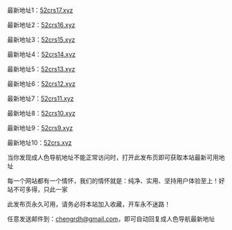 最新地址1：<a href="https://www.52crs17.xyz">52crs17.xyz</a>

最新地址2：<a href="https://www.52crs16.xyz">52crs16.xyz</a>

最新地址3：<a href="https://www.52crs15.xyz">52crs15.xyz</a>

最新地址4：<a href="https://www.52crs14.xyz">52crs14.xyz</a>

最新地址5：<a href="https://www.52crs13.xyz">52crs13.xyz</a>

最新地址6：<a href="https://www.52crs12.xyz">52crs12.xyz</a>

最新地址7：<a href="https://www.52crs11.xyz">52crs11.xyz</a>

最新地址8：<a href="https://www.52crs10.xyz">52crs10.xyz</a> 

最新地址9：<a href="https://www.52crs9.xyz">52crs9.xyz</a> 

最新地址10：<a href="https://www.52crs.xyz">52crs.xyz</a>


当你发现成人色导航地址不能正常访问时，打开此发布页即可获取本站最新可用地址

每一个网站都有一个情怀，我们的情怀就是：纯净、实用、坚持用户体验至上！好站不可多得，只此一家

此发布页永久可用，请务必将本站加入收藏，开车永不迷路！

任意发送邮件到：chengrdh@gmail.com，即可自动回复成人色导航最新地址
